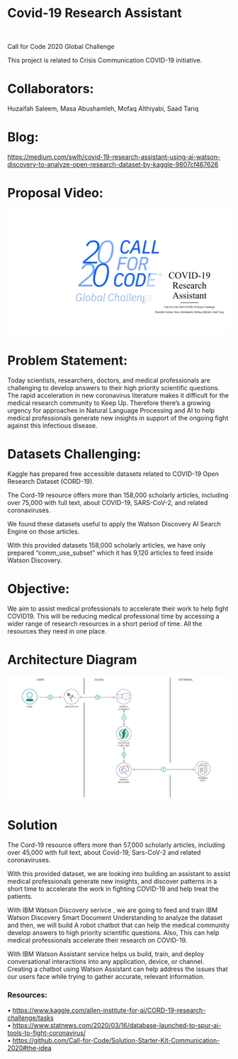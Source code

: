 # Covid-19 Research Assistant

![]()

Call for Code 2020 Global Challenge

This project is related to Crisis Communication COVID-19 initiative.

# Collaborators: 

Huzaifah Saleem, Masa Abushamleh, Mofaq Althiyabi, Saad Tariq

# Blog: 

https://medium.com/swlh/covid-19-research-assistant-using-ai-watson-discovery-to-analyze-open-research-dataset-by-kaggle-9807cf467626

# Proposal Video:

[![video](video.png)](https://youtu.be/FATZB006K8M)

# Problem Statement:
Today scientists, researchers, doctors, and medical professionals are challenging to develop answers to their high priority scientific questions.
The rapid acceleration in new coronavirus literature makes it difficult for the medical research community to Keep Up. Therefore there’s a growing urgency for approaches in Natural Language Processing and AI to help medical professionals generate new insights in support of the ongoing fight against this infectious disease.

# Datasets Challenging:

Kaggle has prepared free accessible datasets related to COVID-19 Open Research Dataset (CORD-19).

The Cord-19 resource offers more than 158,000 scholarly articles, including over 75,000 with full text, about COVID-19, SARS-CoV-2, and related coronaviruses.

We found these datasets useful to apply the Watson Discovery AI Search Engine on those articles.

With this provided datasets 158,000 scholarly articles, we have only prepared “comm_use_subset” which it has 9,120 articles to feed inside Watson Discovery.


# Objective:

We aim to assist medical professionals to accelerate their work to help fight COVID19. This will be reducing medical professional time by accessing a wider range of research resources in a short period of time. All the resources they need in one place.

# Architecture Diagram
![](architecture-diagram.png)

# Solution  
The Cord-19 resource offers more than 57,000 scholarly articles, including over 45,000 with full text, about Covid-19, Sars-CoV-2 and related coronaviruses.<br>

With this provided dataset, we are looking into building an assistant to assist medical professionals generate new insights, and discover patterns in a short time to accelerate the work in fighting COVID-19 and help treat the patients.<br>

With IBM Watson Discovery serivce , we are going to feed and train IBM  Watson Discovery Smart Document Understanding to analyze the dataset and then, we will build A robot chatbot that can help the medical community develop answers to high priority scientific questions. Also, This can help medical professionals accelerate their research on COVID-19.<br>

With IBM Watson Assistant service helps us build, train, and deploy conversational interactions into any application, device, or channel. Creating a chatbot using Watson Assistant can help address the issues that our users face while trying to gather accurate, relevant information. 


### Resources:
•	https://www.kaggle.com/allen-institute-for-ai/CORD-19-research-challenge/tasks <br>
•	https://www.statnews.com/2020/03/16/database-launched-to-spur-ai-tools-to-fight-coronavirus/ <br>
•	https://github.com/Call-for-Code/Solution-Starter-Kit-Communication-2020#the-idea 


